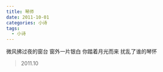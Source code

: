 ```yaml
---
title: 琴师
date: 2011-10-01
categories: 小诗
tags:
  - 小诗
---
```


微风拂过夜的窗台
窗外一片银白<!--more-->
你踏着月光而来
扰乱了谁的琴怀

> 2011.10